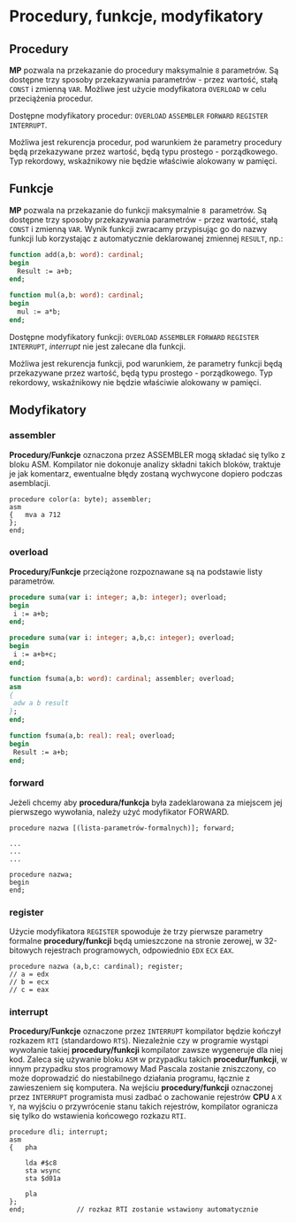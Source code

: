 # Procedury, funkcje, modyfikatory

## Procedury

**MP** pozwala na przekazanie do procedury maksymalnie `8` parametrów. Są dostępne trzy sposoby przekazywania parametrów - przez wartość, stałą `CONST` i zmienną `VAR`. Możliwe jest użycie modyfikatora `OVERLOAD` w celu przeciążenia procedur.

Dostępne modyfikatory procedur: `OVERLOAD` `ASSEMBLER` `FORWARD` `REGISTER` `INTERRUPT`.

Możliwa jest rekurencja procedur, pod warunkiem że parametry procedury będą przekazywane przez wartość, będą typu prostego - porządkowego. Typ rekordowy, wskaźnikowy nie będzie właściwie alokowany w pamięci.

## Funkcje

**MP** pozwala na przekazanie do funkcji maksymalnie `8 `parametrów. Są dostępne trzy sposoby przekazywania parametrów - przez wartość, stałą `CONST` i zmienną `VAR`. Wynik funkcji zwracamy przypisując go do nazwy funkcji lub korzystając z automatycznie deklarowanej zmiennej `RESULT`, np.:

```pascal
function add(a,b: word): cardinal;
begin
  Result := a+b;
end;

function mul(a,b: word): cardinal;
begin
  mul := a*b;
end;
```

Dostępne modyfikatory funkcji: `OVERLOAD` `ASSEMBLER` `FORWARD` `REGISTER` `INTERRUPT`, *interrupt* nie jest zalecane dla funkcji.

Możliwa jest rekurencja funkcji, pod warunkiem, że parametry funkcji będą przekazywane przez wartość, będą typu prostego - porządkowego. Typ rekordowy, wskaźnikowy nie będzie właściwie alokowany w pamięci.

## Modyfikatory

### assembler

**Procedury/Funkcje** oznaczona przez ASSEMBLER mogą składać się tylko z bloku ASM. Kompilator nie dokonuje analizy składni takich bloków, traktuje je jak komentarz, ewentualne błędy zostaną wychwycone dopiero podczas asemblacji.

    procedure color(a: byte); assembler;
    asm
    {   mva a 712
    };
    end;

### overload

**Procedury/Funkcje** przeciążone rozpoznawane są na podstawie listy parametrów.

```pascal
procedure suma(var i: integer; a,b: integer); overload;
begin
 i := a+b;
end;

procedure suma(var i: integer; a,b,c: integer); overload;
begin
 i := a+b+c;
end;

function fsuma(a,b: word): cardinal; assembler; overload;
asm
{
 adw a b result
};
end;

function fsuma(a,b: real): real; overload;
begin
 Result := a+b;
end;
```

### forward

Jeżeli chcemy aby **procedura/funkcja** była zadeklarowana za miejscem jej pierwszego wywołania, należy użyć modyfikator FORWARD.

```
procedure nazwa [(lista-parametrów-formalnych)]; forward;

...
...
...

procedure nazwa;
begin
end;
```

### register

Użycie modyfikatora `REGISTER` spowoduje że trzy pierwsze parametry formalne **procedury/funkcji** będą umieszczone na stronie zerowej, w 32-bitowych rejestrach programowych, odpowiednio `EDX` `ECX` `EAX`.

    procedure nazwa (a,b,c: cardinal); register;
    // a = edx
    // b = ecx
    // c = eax

### interrupt

**Procedury/Funkcje** oznaczone przez `INTERRUPT` kompilator będzie kończył rozkazem `RTI` (standardowo `RTS`). Niezależnie czy w programie wystąpi wywołanie takiej **procedury/funkcji** kompilator zawsze wygeneruje dla niej kod. Zaleca się używanie bloku `ASM` w przypadku takich **procedur/funkcji**, w innym przypadku stos programowy Mad Pascala zostanie zniszczony, co może doprowadzić do niestabilnego działania programu, łącznie z zawieszeniem się komputera. Na wejściu **procedury/funkcji** oznaczonej przez `INTERRUPT` programista musi zadbać o zachowanie rejestrów **CPU** `A` `X` `Y`, na wyjściu o przywrócenie stanu takich rejestrów, kompilator ogranicza się tylko do wstawienia końcowego rozkazu `RTI`.

```
procedure dli; interrupt;
asm
{   pha

    lda #$c8
    sta wsync
    sta $d01a

    pla
};
end;             // rozkaz RTI zostanie wstawiony automatycznie
```
